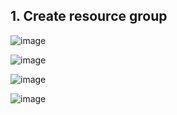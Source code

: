 ## 1. Create resource group

![image](https://github.com/user-attachments/assets/f508562b-9e08-4a2f-ac22-32cc8946e4d5)

![image](https://github.com/user-attachments/assets/969ea176-c2ad-46f2-8841-61d57cfb3360)

![image](https://github.com/user-attachments/assets/ed4490eb-b111-490e-a11f-5c0e9f1beaa6)

![image](https://github.com/user-attachments/assets/495d665c-d91e-4317-978e-95adcf55e3c3)
